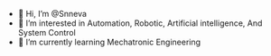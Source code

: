 - 👋 Hi, I’m @Snneva
- 👀 I’m interested in Automation, Robotic, Artificial intelligence, And System Control
- 🌱 I’m currently learning Mechatronic Engineering

<!---
Snneva/Snneva is a ✨ special ✨ repository because its `README.md` (this file) appears on your GitHub profile.
You can click the Preview link to take a look at your changes.
--->
